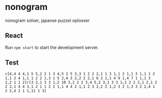 # nonogram
nonogram solver, japanse puzzel oplosser

## React

Run `npm start` to start the development server.

## Test

`c[4,4 4 4,1 5 5,2 2 1 3 4,5 2 5 3,3 1 2 2 2,1 1 3 1,1 2 1,1 3 1,1 1 2 1,1 2 4 1,1 1 2 2 1,3 1 5 2,4 3 2,2 2 2,1 6 2 1,1 4 9 1,4 7 1 1,1 3 1,2 1 1 2]r[3 3,1 3 3 1,2 10 3,2 2 2 3,4 5,2 3,1 3 3 1,1 2 2 2,1 2,1 2 2 2,1 4 4 3,1 2 1 1 2 2 1,1 4 4 2 1,1 2 3 2,2 2 1,2 3 2 1,3 3 2 2,4 1 2 2,4 2 1 1,11 1 3]`
